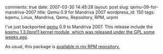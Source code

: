 comments: true
date: 2007-03-30 14:45:28
layout: post
slug: qemu-09-for-mandriva-2007
title: Qemu 0.9 for Mandriva 2007
wordpress_id: 150
tags: kqemu, Linux, Mandriva, Qemu, Repository, RPM, urpmi

I've just backported [qemu](http://fabrice.bellard.free.fr/qemu/) 0.9 to Mandriva 2007. This release include the [kqemu 1.3.0pre11 kernel module, which was released under the GPL some weeks ago](http://lwn.net/Articles/220807/).

As usual, this package is [available in my RPM repository.](http://kevin.deldycke.com/static/repository/mandriva/2007.0/i586/)
